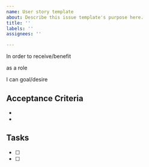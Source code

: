 ```yaml
---
name: User story template
about: Describe this issue template's purpose here.
title: ''
labels: ''
assignees: ''

---
```


In order to receive/benefit

as a role

I can goal/desire

## Acceptance Criteria
* 
*

## Tasks
- [ ]
- [ ]

